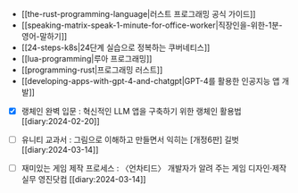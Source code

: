 - [[the-rust-programming-language|러스트 프로그래밍 공식 가이드]]
- [[speaking-matrix-speak-1-minute-for-office-worker|직장인을-위한-1분-영어-말하기]]
- [[24-steps-k8s|24단계 실습으로 정복하는 쿠버네티스]]
- [[lua-programming|루아 프로그래밍]]
- [[programming-rust|프로그래밍 러스트]]
- [[developing-apps-with-gpt-4-and-chatgpt|GPT-4를 활용한 인공지능 앱 개발]]
- [X] 랭체인 완벽 입문 : 혁신적인 LLM 앱을 구축하기 위한 랭체인 활용법 [[diary:2024-02-20]]
- [ ] 유니티 교과서 : 그림으로 이해하고 만들면서 익히는 [개정6판] 길벗 [[diary:2024-03-14]]
- [ ] 재미있는 게임 제작 프로세스 : 〈언차티드〉 개발자가 알려 주는 게임 디자인·제작 실무 영진닷컴 [[diary:2024-03-14]]

